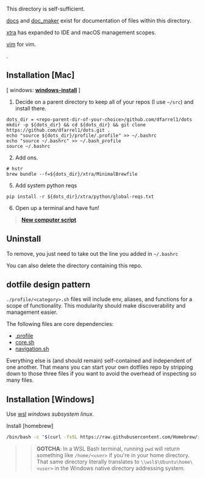 This directory is self-sufficient. 

[docs](../docs) and [doc_maker](../doc_maker) exist for documentation of files within this directory.

[xtra](../xtra) has expanded to IDE and macOS management scopes.

[vim](../vim) for vim.

.

## Installation [Mac]

[ windows: **[windows-install](.#installation-windows)** ]

1. Decide on a parent directory to keep all of your repos (I use `~/src`) and install there.

```
dots_dir = <repo-parent-dir-of-your-choice>/github.com/dfarrel1/dots
mkdir -p ${dots_dir} && cd ${dots_dir} && git clone https://github.com/dfarrel1/dots.git .
echo "source ${dots_dir}/profile/.profile" >> ~/.bashrc
echo "source ~/.bashrc" >> ~/.bash_profile
source ~/.bashrc
```

2. Add ons.

```
# hstr
brew bundle --f=${dots_dir}/xtra/MinimalBrewfile
```

5. Add system python reqs

`pip install -r ${dots_dir}/xtra/python/global-reqs.txt`


6. Open up a terminal and have fun!

>**[New computer script](../xtra/newcomp.sh)**

## Uninstall

To remove, you just need to take out the line you added in `~/.bashrc`

You can also delete the directory containing this repo.

## dotfile design pattern

`./profile/<category>.sh` files will include env, aliases, and functions for a scope of functionality. This modularity should make discoverability and management easier.

The following files are core dependencies:

- [.profile](./.profile)
- [core.sh](./core.sh)
- [navigation.sh](./navigation.sh)

Everything else is (and should remain) self-contained and independent of one another. That means you can start your own dotfiles repo by stripping down to those three files if you want to avoid the overhead of inspecting so many files.

## Installation [Windows]

Use [wsl](https://docs.microsoft.com/en-us/windows/wsl/install) *windows subsystem linux*. 

Install [homebrew]
```bash
/bin/bash -c "$(curl -fsSL https://raw.githubusercontent.com/Homebrew/install/HEAD/install.sh)"
```

>> **GOTCHA**: In a WSL Bash terminal, running `pwd` will return something like `/home/<user>` if you're in your home directory. That same directory literally translates to `\\wsl$\Ubuntu\home\<user>` in the Windows native directory addressing system.
